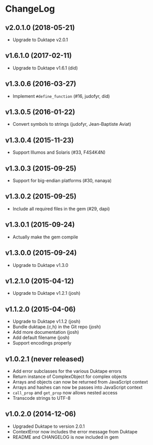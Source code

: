 # ChangeLog

## v2.0.1.0 (2018-05-21)

* Upgrade to Duktape v2.0.1

## v1.6.1.0 (2017-02-11)

* Upgrade to Duktape v1.6.1 (did)

## v1.3.0.6 (2016-03-27)

* Implement `#define_function` (#16, judofyr, did)

## v1.3.0.5 (2016-01-22)

* Convert symbols to strings (judofyr, Jean-Baptiste Aviat)

## v1.3.0.4 (2015-11-23)

* Support Illumos and Solaris (#33, F4S4K4N)

## v1.3.0.3 (2015-09-25)

* Support for big-endian platforms (#30, nanaya)

## v1.3.0.2 (2015-09-25)

* Include all required files in the gem (#29, dapi)

## v1.3.0.1 (2015-09-24)

* Actually make the gem compile

## v1.3.0.0 (2015-09-24)

* Upgrade to Duktape v1.3.0

## v1.2.1.0 (2015-04-12)

* Upgrade to Duktape v1.2.1 (josh)

## v1.1.2.0 (2015-04-06)

* Upgrade to Duktape v1.1.2 (josh)
* Bundle duktape.{c,h} in the Git repo (josh)
* Add more documentation (josh)
* Add default filename (josh)
* Support encodings properly

## v1.0.2.1 (never released)

* Add error subclasses for the various Duktape errors
* Return instance of ComplexObject for complex objects
* Arrays and objects can now be returned from JavaScript context
* Arrays and hashes can now be passes into JavaScript context
* `call_prop` and `get_prop` now allows nested access
* Transcode strings to UTF-8

## v1.0.2.0 (2014-12-06)

* Upgraded Duktape to version 2.0.1
* ContextError now includes the error message from Duktape
* README and CHANGELOG is now included in gem

